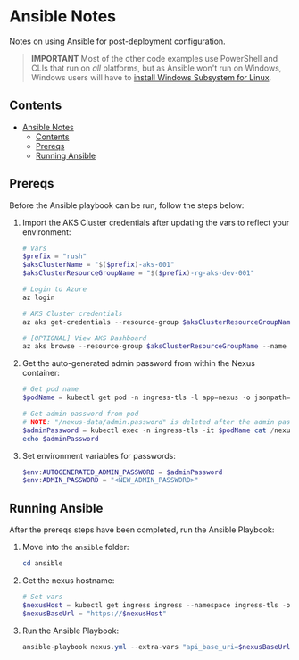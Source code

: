 # Ansible Notes

Notes on using Ansible for post-deployment configuration.

> **IMPORTANT**
> Most of the other code examples use PowerShell and CLIs that run on *all* platforms, but as Ansible won't run on
> Windows, Windows users will have to
> [install Windows Subsystem for Linux](https://docs.microsoft.com/en-us/windows/wsl/install-win10).

## Contents

- [Ansible Notes](#ansible-notes)
  - [Contents](#contents)
  - [Prereqs](#prereqs)
  - [Running Ansible](#running-ansible)

## Prereqs

Before the Ansible playbook can be run, follow the steps below:

1. Import the AKS Cluster credentials after updating the vars to reflect your environment:

    ```powershell
    # Vars
    $prefix = "rush"
    $aksClusterName = "$($prefix)-aks-001"
    $aksClusterResourceGroupName = "$($prefix)-rg-aks-dev-001"

    # Login to Azure
    az login

    # AKS Cluster credentials
    az aks get-credentials --resource-group $aksClusterResourceGroupName --name $aksClusterName --overwrite-existing

    # [OPTIONAL] View AKS Dashboard
    az aks browse --resource-group $aksClusterResourceGroupName --name $aksClusterName
    ```

1. Get the auto-generated admin password from within the Nexus container:

    ```powershell
    # Get pod name
    $podName = kubectl get pod -n ingress-tls -l app=nexus -o jsonpath="{.items[0].metadata.name}"

    # Get admin password from pod
    # NOTE: "/nexus-data/admin.password" is deleted after the admin password is changed
    $adminPassword = kubectl exec -n ingress-tls -it $podName cat /nexus-data/admin.password
    echo $adminPassword
    ```

1. Set environment variables for passwords:

    ```powershell
    $env:AUTOGENERATED_ADMIN_PASSWORD = $adminPassword
    $env:ADMIN_PASSWORD = "<NEW_ADMIN_PASSWORD>"
    ```

## Running Ansible

After the prereqs steps have been completed, run the Ansible Playbook:

1. Move into the `ansible` folder:

    ```powershell
    cd ansible
    ```

1. Get the nexus hostname:

    ```powershell
    # Set vars
    $nexusHost = kubectl get ingress ingress --namespace ingress-tls -o jsonpath="{.spec.rules[0].host}"
    $nexusBaseUrl = "https://$nexusHost"
    ```

1. Run the Ansible Playbook:

    ```powershell
    ansible-playbook nexus.yml --extra-vars "api_base_uri=$nexusBaseUrl"
    ```
